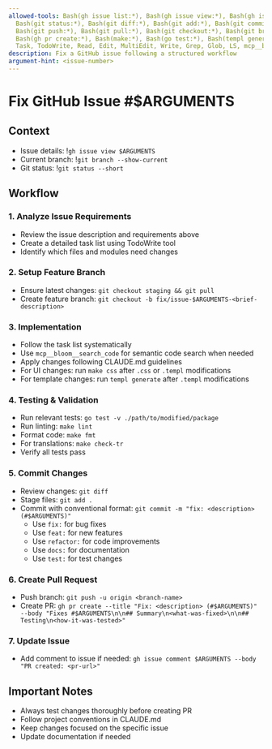 ```yaml
---
allowed-tools: Bash(gh issue list:*), Bash(gh issue view:*), Bash(gh issue create:*),
  Bash(git status:*), Bash(git diff:*), Bash(git add:*), Bash(git commit:*),
  Bash(git push:*), Bash(git pull:*), Bash(git checkout:*), Bash(git branch:*),
  Bash(gh pr create:*), Bash(make:*), Bash(go test:*), Bash(templ generate:*),
  Task, TodoWrite, Read, Edit, MultiEdit, Write, Grep, Glob, LS, mcp__bloom__search_code
description: Fix a GitHub issue following a structured workflow
argument-hint: <issue-number>
---
```


# Fix GitHub Issue #$ARGUMENTS

## Context
- Issue details: !`gh issue view $ARGUMENTS`
- Current branch: !`git branch --show-current`
- Git status: !`git status --short`

## Workflow

### 1. Analyze Issue Requirements
- Review the issue description and requirements above
- Create a detailed task list using TodoWrite tool
- Identify which files and modules need changes

### 2. Setup Feature Branch
- Ensure latest changes: `git checkout staging && git pull`
- Create feature branch: `git checkout -b fix/issue-$ARGUMENTS-<brief-description>`

### 3. Implementation
- Follow the task list systematically
- Use `mcp__bloom__search_code` for semantic code search when needed
- Apply changes following CLAUDE.md guidelines
- For UI changes: run `make css` after `.css` or `.templ` modifications
- For template changes: run `templ generate` after `.templ` modifications

### 4. Testing & Validation
- Run relevant tests: `go test -v ./path/to/modified/package`
- Run linting: `make lint`
- Format code: `make fmt`
- For translations: `make check-tr`
- Verify all tests pass

### 5. Commit Changes
- Review changes: `git diff`
- Stage files: `git add .`
- Commit with conventional format: `git commit -m "fix: <description> (#$ARGUMENTS)"`
  - Use `fix:` for bug fixes
  - Use `feat:` for new features
  - Use `refactor:` for code improvements
  - Use `docs:` for documentation
  - Use `test:` for test changes

### 6. Create Pull Request
- Push branch: `git push -u origin <branch-name>`
- Create PR: `gh pr create --title "Fix: <description> (#$ARGUMENTS)" --body "Fixes #$ARGUMENTS\n\n## Summary\n<what-was-fixed>\n\n## Testing\n<how-it-was-tested>"`

### 7. Update Issue
- Add comment to issue if needed: `gh issue comment $ARGUMENTS --body "PR created: <pr-url>"`

## Important Notes
- Always test changes thoroughly before creating PR
- Follow project conventions in CLAUDE.md
- Keep changes focused on the specific issue
- Update documentation if needed
